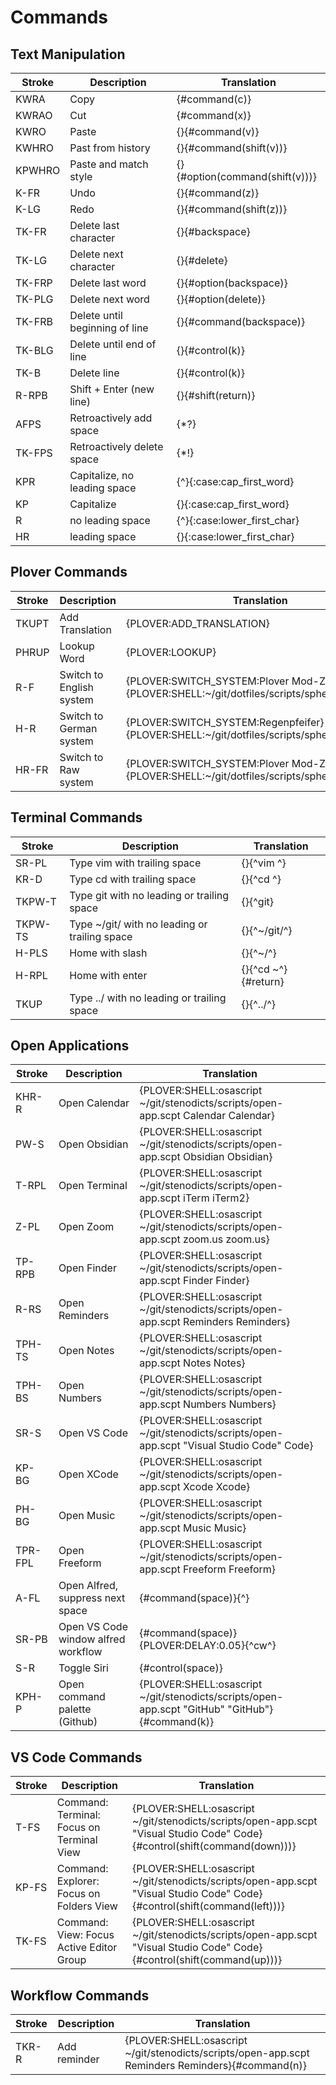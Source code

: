 # Commands

## Text Manipulation

| Stroke | Description                    | Translation                    |
|--------|--------------------------------|--------------------------------|
| KWRA   | Copy                           | {#command(c)}                  |
| KWRAO  | Cut                            | {#command(x)}                  |
| KWRO   | Paste                          | {}{#command(v)}                |
| KWHRO  | Past from history              | {}{#command(shift(v))}         |
| KPWHRO | Paste and match style          | {}{#option(command(shift(v)))} |
| K-FR   | Undo                           | {}{#command(z)}                |
| K-LG   | Redo                           | {}{#command(shift(z))}         |
| TK-FR  | Delete last character          | {}{#backspace}                 |
| TK-LG  | Delete next character          | {}{#delete}                    |
| TK-FRP | Delete last word               | {}{#option(backspace)}         |
| TK-PLG | Delete next word               | {}{#option(delete)}            |
| TK-FRB | Delete until beginning of line | {}{#command(backspace)}        |
| TK-BLG | Delete until end of line       | {}{#control(k)}                |
| TK-B   | Delete line                    | {}{#control(k)}                |
| R-RPB  | Shift + Enter (new line)       | {}{#shift(return)}             |
| AFPS   | Retroactively add space        | {\*?}                          |
| TK-FPS | Retroactively delete space     | {\*!}                          |
| KPR    | Capitalize, no leading space   | {^}{:case:cap_first_word}      |
| KP     | Capitalize                     | {}{:case:cap_first_word}       |
| R      | no leading space               | {^}{:case:lower_first_char}    |
| HR     | leading space                  | {}{:case:lower_first_char}     |


## Plover Commands

| Stroke | Description                  | Translation                                                                                |
|--------|------------------------------|--------------------------------------------------------------------------------------------|
| TKUPT  | Add Translation              | {PLOVER:ADD_TRANSLATION}                                                                   |
| PHRUP  | Lookup Word                  | {PLOVER:LOOKUP}                                                                            |
| R-F    | Switch to English system     | {PLOVER:SWITCH_SYSTEM:Plover Mod-Z}{PLOVER:SHELL:~/git/dotfiles/scripts/sphero/english.sh} |
| H-R    | Switch to German system      | {PLOVER:SWITCH_SYSTEM:Regenpfeifer}{PLOVER:SHELL:~/git/dotfiles/scripts/sphero/german.sh}  |
| HR-FR  | Switch to Raw system         | {PLOVER:SWITCH_SYSTEM:Plover Mod-Z Raw}{PLOVER:SHELL:~/git/dotfiles/scripts/sphero/raw.sh} |

## Terminal Commands

| Stroke       | Description                                   | Translation               |
|--------------|-----------------------------------------------|---------------------------|
| SR-PL        | Type vim with trailing space                  | {}{^vim ^}                |
| KR-D         | Type cd with trailing space                   | {}{^cd ^}                 |
| TKPW-T       | Type git with no leading or trailing space    | {}{^git}                  |
| TKPW-TS      | Type ~/git/ with no leading or trailing space | {}{^~/git/^}              |
| H-PLS        | Home with slash                               | {}{^~/^}                  |
| H-RPL        | Home with enter                               | {}{^cd ~^}{#return}       |
| TKUP         | Type ../ with no leading or trailing space    | {}{^../^}                 |


## Open Applications

| Stroke  | Description                         | Translation                                                                                        |
|---------|-------------------------------------|----------------------------------------------------------------------------------------------------|
| KHR-R   | Open Calendar                       | {PLOVER:SHELL:osascript ~/git/stenodicts/scripts/open-app.scpt Calendar Calendar}                  |
| PW-S    | Open Obsidian                       | {PLOVER:SHELL:osascript ~/git/stenodicts/scripts/open-app.scpt Obsidian Obsidian}                  |
| T-RPL   | Open Terminal                       | {PLOVER:SHELL:osascript ~/git/stenodicts/scripts/open-app.scpt iTerm iTerm2}                       |
| Z-PL    | Open Zoom                           | {PLOVER:SHELL:osascript ~/git/stenodicts/scripts/open-app.scpt zoom.us zoom.us}                    |
| TP-RPB  | Open Finder                         | {PLOVER:SHELL:osascript ~/git/stenodicts/scripts/open-app.scpt Finder Finder}                      |
| R-RS    | Open Reminders                      | {PLOVER:SHELL:osascript ~/git/stenodicts/scripts/open-app.scpt Reminders Reminders}                |
| TPH-TS  | Open Notes                          | {PLOVER:SHELL:osascript ~/git/stenodicts/scripts/open-app.scpt Notes Notes}                        |
| TPH-BS   | Open Numbers                          | {PLOVER:SHELL:osascript ~/git/stenodicts/scripts/open-app.scpt Numbers Numbers}                        |
| SR-S    | Open VS Code                        | {PLOVER:SHELL:osascript ~/git/stenodicts/scripts/open-app.scpt \"Visual Studio Code\" Code}        |
| KP-BG   | Open XCode                          | {PLOVER:SHELL:osascript ~/git/stenodicts/scripts/open-app.scpt Xcode Xcode}                        |
| PH-BG   | Open Music                          | {PLOVER:SHELL:osascript ~/git/stenodicts/scripts/open-app.scpt Music Music}                        |
| TPR-FPL | Open Freeform                       | {PLOVER:SHELL:osascript ~/git/stenodicts/scripts/open-app.scpt Freeform Freeform}                  |
| A-FL    | Open Alfred, suppress next space    | {#command(space)}{^}                                                                               |
| SR-PB   | Open VS Code window alfred workflow | {#command(space)}{PLOVER:DELAY:0.05}{^cw^}                                                         |
| S-R     | Toggle Siri                         | {#control(space)}                                                                                  |
| KPH-P   | Open command palette (Github)       | {PLOVER:SHELL:osascript ~/git/stenodicts/scripts/open-app.scpt \"GitHub\" \"GitHub\"}{#command(k)} |


## VS Code Commands

| Stroke | Description                               | Translation                                                                                                                 |
|--------|-------------------------------------------|-----------------------------------------------------------------------------------------------------------------------------|
| T-FS   | Command: Terminal: Focus on Terminal View | {PLOVER:SHELL:osascript ~/git/stenodicts/scripts/open-app.scpt \"Visual Studio Code\" Code}{#control(shift(command(down)))} |
| KP-FS  | Command: Explorer: Focus on Folders View  | {PLOVER:SHELL:osascript ~/git/stenodicts/scripts/open-app.scpt \"Visual Studio Code\" Code}{#control(shift(command(left)))} |
| TK-FS  | Command: View: Focus Active Editor Group  | {PLOVER:SHELL:osascript ~/git/stenodicts/scripts/open-app.scpt \"Visual Studio Code\" Code}{#control(shift(command(up)))}   |

## Workflow Commands

| Stroke | Description  | Translation                                                                                      |
|--------|--------------|--------------------------------------------------------------------------------------------------|
| TKR-R  | Add reminder | {PLOVER:SHELL:osascript ~/git/stenodicts/scripts/open-app.scpt Reminders Reminders}{#command(n)} |
